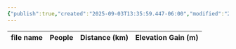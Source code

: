 ```yaml
---
{"publish":true,"created":"2025-09-03T13:35:59.447-06:00","modified":"2025-09-03T14:47:28.198-06:00","published":"2025-09-03T14:47:28.198-06:00","tags":["route"],"cssclasses":"","elevation":null,"region":null,"location":"52.9533484, -118.3379179","DWYT":"Worthwhile","Kane":null,"completed":false}
---
```



| file name | People | Distance (km) | Elevation Gain (m) |
| --------- | ------ | ------------- | ------------------ |